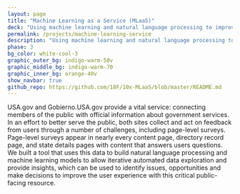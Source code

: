 ```yaml
---
layout: page
title: "Machine Learning as a Service (MLaaS)"
deck: "Using machine learning and natural language processing to improve customer service in government"
permalink: /projects/machine-learning-service
description: "Using machine learning and natural language processing to improve customer service in government"
phase: 3
bg_color: white-cool-3
graphic_outer_bg: indigo-warm-50v
graphic_middle_bg: indigo-warm-70
graphic_inner_bg: orange-40v
show_navbar: true
github_repo: https://github.com/18F/10x-MLaaS/blob/master/README.md
---
```


USA.gov and Gobierno.USA.gov provide a vital service: connecting members of the public with official information about government services. In an effort to better serve the public, both sites collect and act on feedback from users through a number of challenges, including page-level surveys. Page-level surveys appear in nearly every content page, directory record page, and state details pages with content that answers users questions. We built a tool that uses this data to build natural language processing and machine learning models to allow iterative automated data exploration and provide insights, which can be used to identify issues, opportunities and make decisions to improve the user experience with this critical public-facing resource. 
